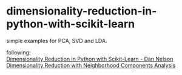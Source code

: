 # dimensionality-reduction-in-python-with-scikit-learn

simple examples for PCA, SVD and LDA.

following:  
[Dimensionality Reduction in Python with Scikit-Learn - Dan Nelson](https://stackabuse.com/dimensionality-reduction-in-python-with-scikit-learn/)  
[Dimensionality Reduction with Neighborhood Components Analysis](https://scikit-learn.org/stable/auto_examples/neighbors/plot_nca_dim_reduction.html#sphx-glr-auto-examples-neighbors-plot-nca-dim-reduction-py)